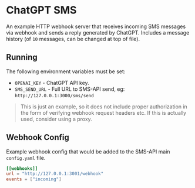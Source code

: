 # ChatGPT SMS

An example HTTP webhook server that receives incoming SMS messages via webhook and sends a reply generated by ChatGPT.
Includes a message history (of `10` messages, can be changed at top of file).

## Running

The following environment variables must be set:

- `OPENAI_KEY` - ChatGPT API key.
- `SMS_SEND_URL` - Full URL to SMS-API send, eg: `http://127.0.0.1:3000/sms/send` 

> This is just an example, so it does not include proper authorization in the form of verifying webhook request headers etc.
> If this is actually used, consider using a proxy.

## Webhook Config

Example webhook config that would be added to the SMS-API main `config.yaml` file.

```toml
[[webhooks]]
url = "http://127.0.0.1:3001/webhook"
events = ["incoming"]
```
